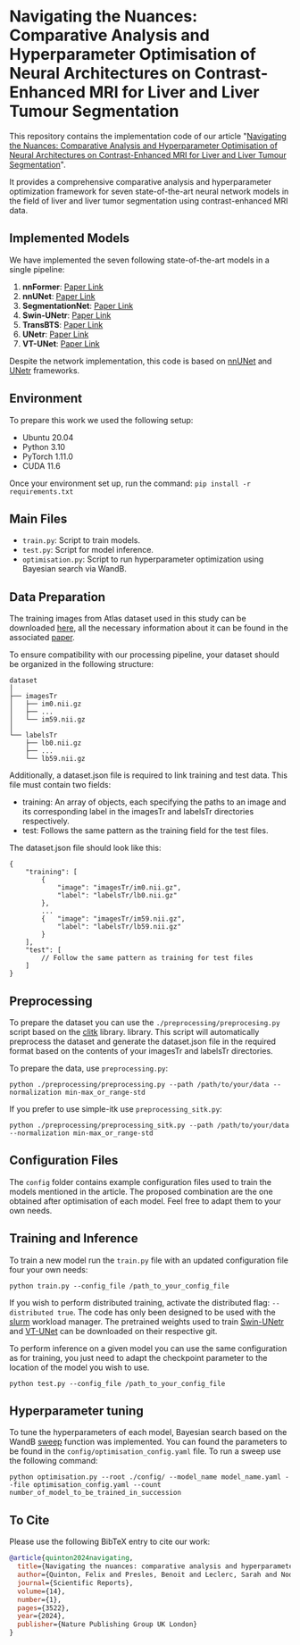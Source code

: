 # Navigating the Nuances: Comparative Analysis and Hyperparameter Optimisation of Neural Architectures on Contrast-Enhanced MRI for Liver and Liver Tumour Segmentation

This repository contains the implementation code of our
article "[Navigating the Nuances: Comparative Analysis and Hyperparameter Optimisation of Neural Architectures on Contrast-Enhanced MRI for Liver and Liver Tumour Segmentation](https://www.nature.com/articles/s41598-024-53528-9)".

It provides a comprehensive comparative analysis and hyperparameter optimization framework for seven state-of-the-art neural network models in the
field of liver and liver tumor segmentation using contrast-enhanced MRI data.

## Implemented Models

We have implemented the seven following state-of-the-art models in a single pipeline:

1. **nnFormer**: [Paper Link](https://ieeexplore.ieee.org/abstract/document/10183842)
2. **nnUNet**: [Paper Link](https://link.springer.com/chapter/10.1007/978-3-030-72087-2_11)
3. **SegmentationNet**: [Paper Link](https://ieeexplore.ieee.org/abstract/document/8363715)
4. **Swin-UNetr**: [Paper Link](https://link.springer.com/chapter/10.1007/978-3-031-08999-2_22)
5. **TransBTS**: [Paper Link](https://link.springer.com/chapter/10.1007/978-3-030-87193-2_11)
6. **UNetr**: [Paper Link](https://openaccess.thecvf.com/content/WACV2022/html/Hatamizadeh_UNETR_Transformers_for_3D_Medical_Image_Segmentation_WACV_2022_paper.html)
7. **VT-UNet**: [Paper Link](https://arxiv.org/abs/2103.04430)

Despite the network implementation, this code is based on [nnUNet](https://github.com/MIC-DKFZ/nnUNet)
and [UNetr](https://github.com/Project-MONAI/research-contributions/tree/main/UNETR/BTCV) frameworks.

## Environment

To prepare this work we used the following setup:

- Ubuntu 20.04
- Python 3.10
- PyTorch 1.11.0
- CUDA 11.6

Once your environment set up, run the command: `pip install -r requirements.txt`

## Main Files

- `train.py`: Script to train models.
- `test.py`: Script for model inference.
- `optimisation.py`: Script to run hyperparameter optimization using Bayesian search via WandB.

## Data Preparation

The training images from Atlas dataset used in this study can be
downloaded [here](https://atlas-challenge.u-bourgogne.fr/), all the necessary information about it can be found in the associated [paper](https://www.mdpi.com/2306-5729/8/5/79).

To ensure compatibility with our processing pipeline, your dataset should be organized in the following structure:

    dataset
    │
    ├── imagesTr
    │   ├── im0.nii.gz
    │   ├── ...
    │   └── im59.nii.gz
    │
    └── labelsTr
        ├── lb0.nii.gz
        ├── ...
        └── lb59.nii.gz

Additionally, a dataset.json file is required to link training and test data. This file must contain two fields:

- training: An array of objects, each specifying the paths to an image and its corresponding label in the imagesTr and
  labelsTr directories respectively.
- test: Follows the same pattern as the training field for the test files.

The dataset.json file should look like this:

    {
        "training": [
            {
                "image": "imagesTr/im0.nii.gz",
                "label": "labelsTr/lb0.nii.gz"
            },
            ...
            {   "image": "imagesTr/im59.nii.gz",
                "label": "labelsTr/lb59.nii.gz"
            }
        ],
        "test": [
            // Follow the same pattern as training for test files
        ]
    }

## Preprocessing

To prepare the dataset you can use the `./preprocessing/preprocesing.py` script based on
the [clitk](https://github.com/benpresles/vv/wiki) library.
library. This script will automatically preprocess the dataset and generate the dataset.json file in the required format
based on the contents of your imagesTr and labelsTr directories.

To prepare the data, use `preprocessing.py`:

    python ./preprocessing/preprocessing.py --path /path/to/your/data --normalization min-max_or_range-std

If you prefer to use simple-itk use `preprocessing_sitk.py`:

    python ./preprocessing/preprocessing_sitk.py --path /path/to/your/data --normalization min-max_or_range-std 

## Configuration Files

The `config` folder contains example configuration files used to train the models mentioned in the article. The proposed
combination are the one obtained after optimisation of each model. Feel free to adapt them to your own needs.

## Training and Inference

To train a new model run the `train.py` file with an updated configuration file four your own needs:

`python train.py --config_file /path_to_your_config_file`

If you wish to perform distributed training, activate the distributed flag: `--distributed true`. The code has only been
designed to be used with the [slurm](https://slurm.schedmd.com/documentation.html) workload manager.
The pretrained weights used to
train [Swin-UNetr](https://github.com/Project-MONAI/research-contributions/tree/main/SwinUNETR/)
and [VT-UNet](https://github.com/himashi92/VT-UNet) can be downloaded on their respective git.

To perform inference on a given model you can use the same configuration as for training, you just need to adapt the
checkpoint parameter to the location of the model you wish to use.

`python test.py --config_file /path_to_your_config_file`

## Hyperparameter tuning

To tune the hyperparameters of each model, Bayesian search based on the
WandB [sweep](https://docs.wandb.ai/guides/sweeps) function was implemented.
You can found the parameters to be found in the `config/optimisation_config.yaml` file.
To run a sweep use the following command:

`python optimisation.py --root ./config/ --model_name model_name.yaml --file optimisation_config.yaml --count number_of_model_to_be_trained_in_succession`

## To Cite

Please use the following BibTeX entry to cite our work:

```bibtex
@article{quinton2024navigating,
  title={Navigating the nuances: comparative analysis and hyperparameter optimisation of neural architectures on contrast-enhanced MRI for liver and liver tumour segmentation},
  author={Quinton, Felix and Presles, Benoit and Leclerc, Sarah and Nodari, Guillaume and Lopez, Olivier and Chevallier, Olivier and Pellegrinelli, Julie and Vrigneaud, Jean-Marc and Popoff, Romain and Meriaudeau, Fabrice and others},
  journal={Scientific Reports},
  volume={14},
  number={1},
  pages={3522},
  year={2024},
  publisher={Nature Publishing Group UK London}
}